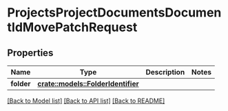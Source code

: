 # ProjectsProjectDocumentsDocumentIdMovePatchRequest

## Properties

Name | Type | Description | Notes
------------ | ------------- | ------------- | -------------
**folder** | [**crate::models::FolderIdentifier**](FolderIdentifier.md) |  | 

[[Back to Model list]](../README.md#documentation-for-models) [[Back to API list]](../README.md#documentation-for-api-endpoints) [[Back to README]](../README.md)



